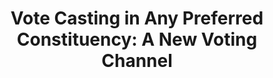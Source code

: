 ---
title: "Vote Casting in Any Preferred Constituency: A New Voting Channel"
collection: publications
type: publications
permalink: /publications/2013-07-Vote-Casting-in-Any-Preferred-Constituency-A-New-Voting-Channel
venue: '4th International Conference on E-Voting and Identity (Vote-ID 2013)'
pages: '61-75'
publisher: 'Springer'
year: '2013'
paperurl: 'https://doi.org/10.1007/978-3-642-39185-9_4'
citation: ' <b>Jurlind Budurushi</b>,  Maria Henning,  Melanie Volkamer</br> 4th International Conference on E-Voting and Identity (Vote-ID 2013)'
---
